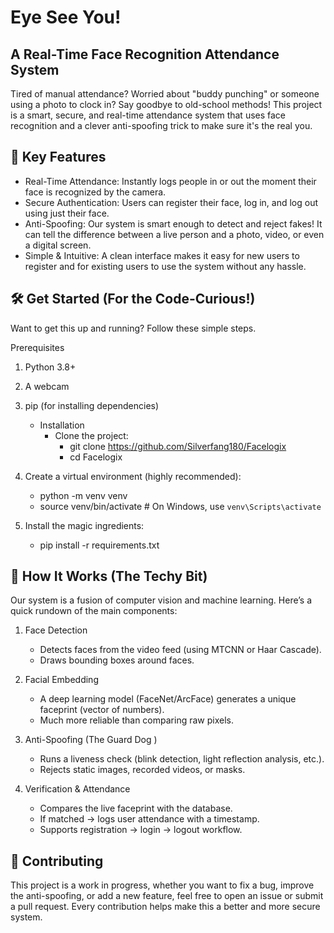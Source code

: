# Eye See You!
## A Real-Time Face Recognition Attendance System
Tired of manual attendance? Worried about "buddy punching" or someone using a photo to clock in? Say goodbye to old-school methods! This project is a smart, secure, and real-time attendance system that uses face recognition and a clever anti-spoofing trick to make sure it's the real you.

## 🚀 Key Features
- Real-Time Attendance: Instantly logs people in or out the moment their face is recognized by the camera.
- Secure Authentication: Users can register their face, log in, and log out using just their face.
- Anti-Spoofing: Our system is smart enough to detect and reject fakes! It can tell the difference between a live person and a photo, video, or even a digital screen.
- Simple & Intuitive: A clean interface makes it easy for new users to register and for existing users to use the system without any hassle.

## 🛠️ Get Started (For the Code-Curious!)
Want to get this up and running? Follow these simple steps.

Prerequisites
1. Python 3.8+

2. A webcam

3. pip (for installing dependencies)
   - Installation
     - Clone the project:
       - git clone https://github.com/Silverfang180/Facelogix
       - cd Facelogix
3. Create a virtual environment (highly recommended):
   - python -m venv venv
   - source venv/bin/activate  # On Windows, use `venv\Scripts\activate`
4. Install the magic ingredients:
   - pip install -r requirements.txt
## 🧠 How It Works (The Techy Bit)
Our system is a fusion of computer vision and machine learning. Here’s a quick rundown of the main components:
1. Face Detection
   - Detects faces from the video feed (using MTCNN or Haar Cascade).
   - Draws bounding boxes around faces.

2. Facial Embedding
   - A deep learning model (FaceNet/ArcFace) generates a unique faceprint (vector of numbers).
   - Much more reliable than comparing raw pixels.

3. Anti-Spoofing (The Guard Dog )
   - Runs a liveness check (blink detection, light reflection analysis, etc.).
   - Rejects static images, recorded videos, or masks.

4. Verification & Attendance
   - Compares the live faceprint with the database.
   - If matched → logs user attendance with a timestamp.
   - Supports registration → login → logout workflow.

## 🤝 Contributing
This project is a work in progress, whether you want to fix a bug, improve the anti-spoofing, or add a new feature, feel free to open an issue or submit a pull request. Every contribution helps make this a better and more secure system.


